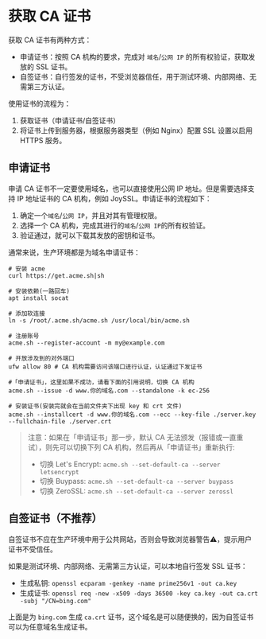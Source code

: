 # 获取 CA 证书

获取 CA 证书有两种方式：

- 申请证书：按照 CA 机构的要求，完成对 `域名`/`公网 IP` 的所有权验证，获取发放的 SSL 证书。
- 自签证书：自行签发的证书，不受浏览器信任，用于测试环境、内部网络、无需第三方认证。

使用证书的流程为：

1. 获取证书（申请证书/自签证书）
2. 将证书上传到服务器，根据服务器类型（例如 Nginx）配置 SSL 设置以启用 HTTPS 服务。

## 申请证书

申请 CA 证书不一定要使用域名，也可以直接使用公网 IP 地址。但是需要选择支持 IP 地址证书的 CA 机构，例如 JoySSL。申请证书的流程如下：

1. 确定一个`域名`/`公网 IP`，并且对其有管理权限。
2. 选择一个 CA 机构，完成其进行的`域名`/`公网 IP`的所有权验证。
3. 验证通过，就可以下载其发放的密钥和证书。

通常来说，生产环境都是为域名申请证书：

```
# 安装 acme
curl https://get.acme.sh|sh
 
# 安装依赖(一路回车)
apt install socat
 
# 添加软连接
ln -s /root/.acme.sh/acme.sh /usr/local/bin/acme.sh
 
# 注册账号
acme.sh --register-account -m my@example.com
 
# 开放涉及到的对外端口
ufw allow 80 # CA 机构需要访问该端口进行认证，认证通过下发证书
 
#「申请证书」，这里如果不成功，请看下面的引用说明，切换 CA 机构
acme.sh --issue -d www.你的域名.com --standalone -k ec-256
 
# 安装证书(安装完就会在当前文件夹下出现 key 和 crt 文件)
acme.sh --installcert -d www.你的域名.com --ecc --key-file ./server.key --fullchain-file ./server.crt
```

> 注意：如果在「申请证书」那一步，默认 CA 无法颁发（报错或一直重试），则先可以切换下列 CA 机构，然后再从「申请证书」重新执行:
>
> - 切换 Let's Encrypt: `acme.sh --set-default-ca --server letsencrypt`
> - 切换 Buypass: `acme.sh --set-default-ca --server buypass`
> - 切换 ZeroSSL: `acme.sh --set-default-ca --server zerossl`

## 自签证书（不推荐）

自签证书不应在生产环境中用于公共网站，否则会导致浏览器警告⚠️，提示用户证书不受信任。

如果是测试环境、内部网络、无需第三方认证，可以本地自行签发 SSL 证书：

- 生成私钥: `openssl ecparam -genkey -name prime256v1 -out ca.key`
- 生成证书: `openssl req -new -x509 -days 36500 -key ca.key -out ca.crt -subj "/CN=bing.com"`

上面是为 `bing.com` 生成 `ca.crt` 证书，这个域名是可以随便换的，因为自签证书可以为任意域名生成证书。
